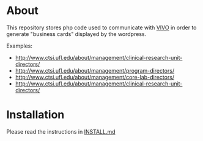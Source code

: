 # About

This repository stores php code used to communicate with [VIVO](http://github.com/vivo-project/vivo) in order to generate "business cards" displayed by the wordpress.

Examples:

* http://www.ctsi.ufl.edu/about/management/clinical-research-unit-directors/
* http://www.ctsi.ufl.edu/about/management/program-directors/
* http://www.ctsi.ufl.edu/about/management/core-lab-directors/
* http://www.ctsi.ufl.edu/about/management/clinical-research-unit-directors/

# Installation

Please read the instructions in [INSTALL.md](INSTALL.md)
